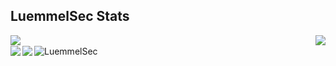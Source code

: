<h2>LuemmelSec Stats</h2>
<img align='left' src="https://github-readme-stats.vercel.app/api?username=luemmelsec&show_icons=true&theme=cobalt">  
<img align='right' src="https://github-readme-stats.vercel.app/api/top-langs/?username=luemmelsec&theme=cobalt&layout=compact">  
<br>
<img align='left' src="https://img.shields.io/twitter/follow/TheLuemmel?style=flat-square)](https://twitter.com/theluemmel">   
<img align='left' src="https://img.shields.io/github/followers/LuemmelSec?label=follow%20github&style=flat-square">   
<img align='left' src="https://komarev.com/ghpvc/?username=LuemmelSec&label=Profile%20views&color=0e75b6&style=flat" alt="LuemmelSec">  
